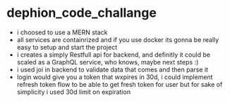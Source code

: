 # dephion_code_challange

- i choosed to use a MERN stack
- all services are containrized and if you use docker its gonna be really easy to setup and start the project
- i creates a simply Restfull api for backend, and definitly it could be scaled as a GraphQL service, who knows, maybe next steps :)
- i used joi in backend to validate data that comes and then parse it
- login would give you a token that wxpires in 30d, i could implement refresh token flow to be able to get fresh token for user but for sake of simplicity i used 30d limit on expiration
